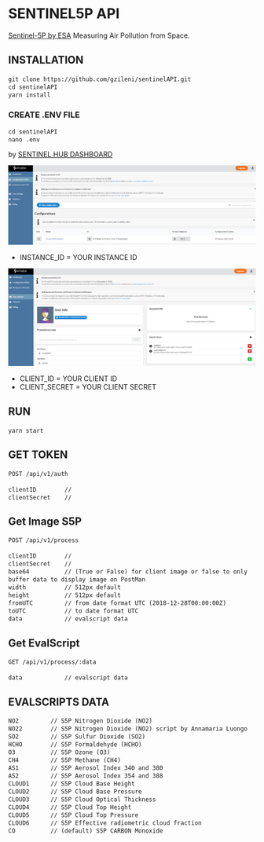 
# SENTINEL5P API
[Sentinel-5P by ESA](http://www.tropomi.eu/data-products/level-2-products) Measuring Air Pollution from Space.

## INSTALLATION
```
git clone https://github.com/gzileni/sentinelAPI.git
cd sentinelAPI
yarn install
```

### CREATE .ENV FILE
```
cd sentinelAPI
nano .env    
```
by [SENTINEL HUB DASHBOARD](https://services.sentinel-hub.com/)

![dashboard1](./docs/img/dashboard1.png)

- INSTANCE_ID     =   YOUR INSTANCE ID

![dashboard2](./docs/img/dashboard2.png)

- CLIENT_ID       =   YOUR CLIENT ID
- CLIENT_SECRET   =   YOUR CLIENT SECRET

## RUN
```
yarn start
```

## GET TOKEN
```
POST /api/v1/auth

clientID        // 
clientSecret    //
```

## Get Image S5P

```
POST /api/v1/process  

clientID        // 
clientSecret    //
base64          // (True or False) for client image or false to only buffer data to display image on PostMan
width           // 512px default
height          // 512px default
fromUTC         // from date format UTC (2018-12-28T00:00:00Z)
toUTC           // to date format UTC
data            // evalscript data
```

## Get EvalScript
```
GET /api/v1/process/:data

data            // evalscript data
```

## EVALSCRIPTS DATA

```
NO2         // S5P Nitrogen Dioxide (NO2)
NO22        // S5P Nitrogen Dioxide (NO2) script by Annamaria Luongo
SO2         // S5P Sulfur Dioxide (SO2)
HCHO        // S5P Formaldehyde (HCHO)
O3          // S5P Ozone (O3)
CH4         // S5P Methane (CH4)
AS1         // S5P Aerosol Index 340 and 380
AS2         // S5P Aerosol Index 354 and 388
CLOUD1      // S5P Cloud Base Height
CLOUD2      // S5P Cloud Base Pressure
CLOUD3      // S5P Cloud Optical Thickness
CLOUD4      // S5P Cloud Top Height
CLOUD5      // S5P Cloud Top Pressure
CLOUD6      // S5P Effective radiometric cloud fraction
CO          // (default) S5P CARBON Monoxide 
```